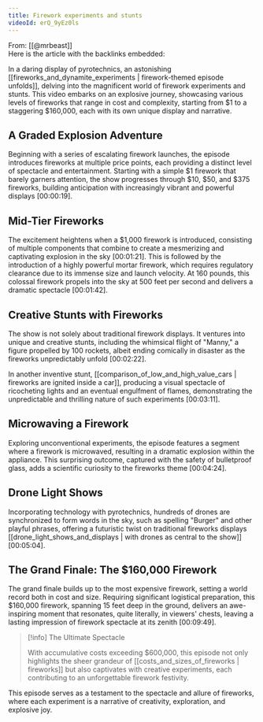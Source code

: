 ```yaml
---
title: Firework experiments and stunts
videoId: erQ_9yEz0ls
---
```


From: [[@mrbeast]] <br/> 
Here is the article with the backlinks embedded:

In a daring display of pyrotechnics, an astonishing [[fireworks_and_dynamite_experiments | firework-themed episode unfolds]], delving into the magnificent world of firework experiments and stunts. This video embarks on an explosive journey, showcasing various levels of fireworks that range in cost and complexity, starting from $1 to a staggering $160,000, each with its own unique display and narrative.

## A Graded Explosion Adventure

Beginning with a series of escalating firework launches, the episode introduces fireworks at multiple price points, each providing a distinct level of spectacle and entertainment. Starting with a simple $1 firework that barely garners attention, the show progresses through $10, $50, and $375 fireworks, building anticipation with increasingly vibrant and powerful displays <a class="yt-timestamp" data-t="00:00:19">[00:00:19]</a>.

## Mid-Tier Fireworks

The excitement heightens when a $1,000 firework is introduced, consisting of multiple components that combine to create a mesmerizing and captivating explosion in the sky <a class="yt-timestamp" data-t="00:01:21">[00:01:21]</a>. This is followed by the introduction of a highly powerful mortar firework, which requires regulatory clearance due to its immense size and launch velocity. At 160 pounds, this colossal firework propels into the sky at 500 feet per second and delivers a dramatic spectacle <a class="yt-timestamp" data-t="00:01:42">[00:01:42]</a>.

## Creative Stunts with Fireworks

The show is not solely about traditional firework displays. It ventures into unique and creative stunts, including the whimsical flight of "Manny," a figure propelled by 100 rockets, albeit ending comically in disaster as the fireworks unpredictably unfold <a class="yt-timestamp" data-t="00:02:22">[00:02:22]</a>.

In another inventive stunt, [[comparison_of_low_and_high_value_cars | fireworks are ignited inside a car]], producing a visual spectacle of ricocheting lights and an eventual engulfment of flames, demonstrating the unpredictable and thrilling nature of such experiments <a class="yt-timestamp" data-t="00:03:11">[00:03:11]</a>.

## Microwaving a Firework

Exploring unconventional experiments, the episode features a segment where a firework is microwaved, resulting in a dramatic explosion within the appliance. This surprising outcome, captured with the safety of bulletproof glass, adds a scientific curiosity to the fireworks theme <a class="yt-timestamp" data-t="00:04:24">[00:04:24]</a>.

## Drone Light Shows

Incorporating technology with pyrotechnics, hundreds of drones are synchronized to form words in the sky, such as spelling "Burger" and other playful phrases, offering a futuristic twist on traditional fireworks displays [[drone_light_shows_and_displays | with drones as central to the show]] <a class="yt-timestamp" data-t="00:05:04">[00:05:04]</a>.

## The Grand Finale: The $160,000 Firework

The grand finale builds up to the most expensive firework, setting a world record both in cost and size. Requiring significant logistical preparation, this $160,000 firework, spanning 15 feet deep in the ground, delivers an awe-inspiring moment that resonates, quite literally, in viewers' chests, leaving a lasting impression of firework spectacle at its zenith <a class="yt-timestamp" data-t="00:09:49">[00:09:49]</a>.

> [!info] The Ultimate Spectacle
>
> With accumulative costs exceeding $600,000, this episode not only highlights the sheer grandeur of [[costs_and_sizes_of_fireworks | fireworks]] but also captivates with creative experiments, each contributing to an unforgettable firework festivity.

This episode serves as a testament to the spectacle and allure of fireworks, where each experiment is a narrative of creativity, exploration, and explosive joy.